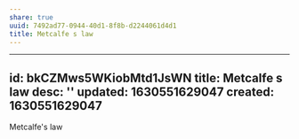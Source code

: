 ```yaml
---
share: true
uuid: 7492ad77-0944-40d1-8f8b-d2244061d4d1
title: Metcalfe s law
---
```

---
id: bkCZMws5WKiobMtd1JsWN
title: Metcalfe s law
desc: ''
updated: 1630551629047
created: 1630551629047
---

Metcalfe's law
